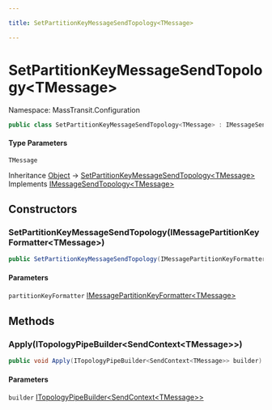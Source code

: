 ```yaml
---

title: SetPartitionKeyMessageSendTopology<TMessage>

---
```


# SetPartitionKeyMessageSendTopology\<TMessage\>

Namespace: MassTransit.Configuration

```csharp
public class SetPartitionKeyMessageSendTopology<TMessage> : IMessageSendTopology<TMessage>
```

#### Type Parameters

`TMessage`<br/>

Inheritance [Object](https://learn.microsoft.com/en-us/dotnet/api/system.object) → [SetPartitionKeyMessageSendTopology\<TMessage\>](../masstransit-configuration/setpartitionkeymessagesendtopology-1)<br/>
Implements [IMessageSendTopology\<TMessage\>](../../masstransit-abstractions/masstransit/imessagesendtopology-1)

## Constructors

### **SetPartitionKeyMessageSendTopology(IMessagePartitionKeyFormatter\<TMessage\>)**

```csharp
public SetPartitionKeyMessageSendTopology(IMessagePartitionKeyFormatter<TMessage> partitionKeyFormatter)
```

#### Parameters

`partitionKeyFormatter` [IMessagePartitionKeyFormatter\<TMessage\>](../masstransit-transports/imessagepartitionkeyformatter-1)<br/>

## Methods

### **Apply(ITopologyPipeBuilder\<SendContext\<TMessage\>\>)**

```csharp
public void Apply(ITopologyPipeBuilder<SendContext<TMessage>> builder)
```

#### Parameters

`builder` [ITopologyPipeBuilder\<SendContext\<TMessage\>\>](../../masstransit-abstractions/masstransit-configuration/itopologypipebuilder-1)<br/>
